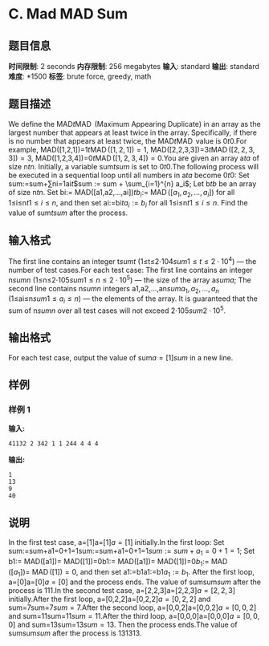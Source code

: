 # C. Mad MAD Sum

## 题目信息

**时间限制**: 2 seconds
**内存限制**: 256 megabytes
**输入**: standard
**输出**: standard
**难度**: *1500
**标签**: brute force, greedy, math

## 题目描述

We define the MAD$t$$\operatorname{MAD}$ (Maximum Appearing Duplicate) in an array as the largest number that appears at least twice in the array. Specifically, if there is no number that appears at least twice, the MAD$t$$\operatorname{MAD}$ value is 0$t$$0$.For example, MAD([1,2,1])=1$t$$\operatorname{MAD}([1, 2, 1]) = 1$, MAD([2,2,3,3])=3$t$$\operatorname{MAD}([2, 2, 3, 3]) = 3$, MAD([1,2,3,4])=0$t$$\operatorname{MAD}([1, 2, 3, 4]) = 0$.You are given an array a$t$$a$ of size n$t$$n$. Initially, a variable sum$t$$sum$ is set to 0$t$$0$.The following process will be executed in a sequential loop until all numbers in a$t$$a$ become 0$t$$0$: Set sum:=sum+∑ni=1ai$t$$sum := sum + \sum_{i=1}^{n} a_i$; Let b$t$$b$ be an array of size n$t$$n$. Set bi:= MAD([a1,a2,…,ai])$t$$b_i :=\ \operatorname{MAD}([a_1, a_2, \ldots, a_i])$ for all 1≤i≤n$t$$1 \le i \le n$, and then set ai:=bi$t$$a_i := b_i$ for all 1≤i≤n$t$$1 \le i \le n$. Find the value of sum$t$$sum$ after the process.

## 输入格式

The first line contains an integer t$sum$$t$ (1≤t≤2⋅104$sum$$1 \leq t \leq 2 \cdot 10^4$) — the number of test cases.For each test case: The first line contains an integer n$sum$$n$ (1≤n≤2⋅105$sum$$1 \leq n \leq 2 \cdot 10^5$) — the size of the array a$sum$$a$; The second line contains n$sum$$n$ integers a1,a2,…,an$sum$$a_1, a_2, \ldots, a_n$ (1≤ai≤n$sum$$1 \leq a_i \leq n$) — the elements of the array. It is guaranteed that the sum of n$sum$$n$ over all test cases will not exceed 2⋅105$sum$$2 \cdot 10^5$.

## 输出格式

For each test case, output the value of sum$a=[1]$$sum$ in a new line.

## 样例

### 样例 1

**输入:**
```
41132 2 342 1 1 244 4 4 4
```

**输出:**
```
1
13
9
40
```

## 说明

In the first test case, a=[1]a=[1]$a=[1]$ initially.In the first loop: Set sum:=sum+a1=0+1=1sum:=sum+a1=0+1=1$sum := sum + a_1 = 0+1=1$; Set b1:= MAD([a1])= MAD([1])=0b1:= MAD([a1])= MAD([1])=0$b_1 :=\ \operatorname{MAD}([a_1])=\ \operatorname{MAD}([1])=0$, and then set a1:=b1a1:=b1$a_1 := b_1$. After the first loop, a=[0]a=[0]$a=[0]$ and the process ends. The value of sumsum$sum$ after the process is 11$1$.In the second test case, a=[2,2,3]a=[2,2,3]$a=[2,2,3]$ initially.After the first loop, a=[0,2,2]a=[0,2,2]$a=[0,2,2]$ and sum=7sum=7$sum=7$.After the second loop, a=[0,0,2]a=[0,0,2]$a=[0,0,2]$ and sum=11sum=11$sum=11$.After the third loop, a=[0,0,0]a=[0,0,0]$a=[0,0,0]$ and sum=13sum=13$sum=13$. Then the process ends.The value of sumsum$sum$ after the process is 1313$13$.
